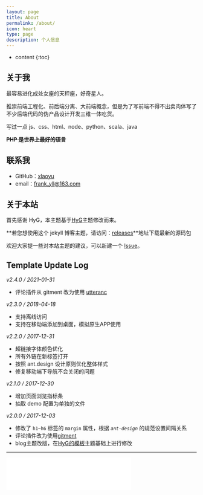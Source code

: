 ```yaml
---
layout: page
title: About
permalink: /about/
icon: heart
type: page
description: 个人信息
---
```


* content
{:toc}

## 关于我

最容易进化成处女座的天秤座，好奇星人。

推崇前端工程化、前后端分离、大前端概念，但是为了写前端不得不出卖肉体写了不少后端代码的伪产品设计开发三维一体吃货。

写过一点 js、css、html、node、python、scala、java

~~**PHP 是世界上最好的语言**~~

## 联系我

* GitHub：[xlaoyu](https://github.com/Yuliang-Lee)
* email：frank_yll@163.com

## 关于本站

首先感谢 HyG，本主题基于[HyG](https://gaohaoyang.github.io/about/)主题修改而来。

**若您想使用这个 jekyll 博客主题，请访问：[releases](https://github.com/Yuliang-Lee/Yuliang-Lee.github.io/releases)**地址下载最新的源码包

欢迎大家提一些对本站主题的建议，可以新建一个 [Issue](https://github.com/Yuliang-Lee/Yuliang-Lee.github.io/issues)。

## Template Update Log

*v2.4.0 / 2021-01-31*

- 评论插件从 gitment 改为使用 [utteranc](https://utteranc.es/)

*v2.3.0 / 2018-04-18*

- 支持离线访问
- 支持在移动端添加到桌面，模拟原生APP使用

*v2.2.0 / 2017-12-31*

- 超链接字体颜色优化
- 所有外链在新标签打开
- 按照 ant.design 设计原则优化整体样式
- 修复移动端下导航不会关闭的问题

*v2.1.0 / 2017-12-30*

- 增加页面浏览指标条
- 抽取 demo 配置为单独的文件

*v2.0.0 / 2017-12-03*

- 修改了 `h1~h6` 标签的 `margin` 属性，根据 *`ant-design`* 的规范设置间隔关系
- 评论插件改为使用[gitment](https://github.com/imsun/gitment)
- blog主题改版，在[HyG的模板](https://gaohaoyang.github.io/)主题基础上进行修改


--------

<iframe frameborder="no" border="0" marginwidth="0" marginheight="0" style="width:330px;height:86px" src="//music.163.com/outchain/player?type=2&id=462494&auto=1&height=66"></iframe>
